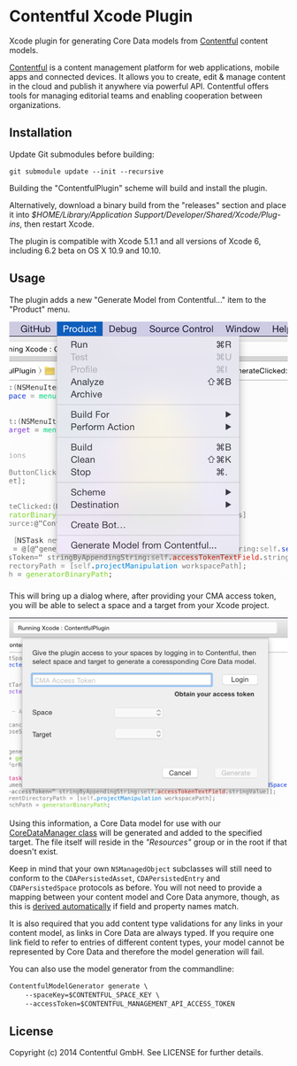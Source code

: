 # Contentful Xcode Plugin

Xcode plugin for generating Core Data models from [Contentful][1] content models.

[Contentful][1] is a content management platform for web applications, mobile apps and connected devices. It allows you to create, edit & manage content in the cloud and publish it anywhere via powerful API. Contentful offers tools for managing editorial teams and enabling cooperation between organizations.

## Installation

Update Git submodules before building:

```
git submodule update --init --recursive
```

Building the "ContentfulPlugin" scheme will build and install the plugin.

Alternatively, download a binary build from the "releases" section and place it into *$HOME/Library/Application Support/Developer/Shared/Xcode/Plug-ins*, then restart Xcode. 

The plugin is compatible with Xcode 5.1.1 and all versions of Xcode 6, including 6.2 beta on OS X 10.9 and 10.10.

## Usage

The plugin adds a new "Generate Model from Contentful..." item to the "Product" menu.

![](Screenshots/menu.png)

This will bring up a dialog where, after providing your CMA access token, you will be able to select a space and a target from your Xcode project. 

![](Screenshots/dialog.png)

Using this information, a Core Data model for use with our [CoreDataManager class][3] will be generated and added to the specified target. The file itself will reside in the *"Resources"* group or in the root if that doesn't exist. 

Keep in mind that your own `NSManagedObject` subclasses will still need to conform to the `CDAPersistedAsset`, `CDAPersistedEntry` and `CDAPersistedSpace` protocols as before. You will not need to provide a mapping between your content model and Core Data anymore, though, as this is [derived automatically][4] if field and property names match.

It is also required that you add content type validations for any links in your content model, as links in Core Data are always typed. If you require one link field to refer to entries of different content types, your model cannot be represented by Core Data and therefore the model generation will fail.

You can also use the model generator from the commandline:

```
ContentfulModelGenerator generate \
	--spaceKey=$CONTENTFUL_SPACE_KEY \
	--accessToken=$CONTENTFUL_MANAGEMENT_API_ACCESS_TOKEN
```

## License

Copyright (c) 2014 Contentful GmbH. See LICENSE for further details.

[1]: https://www.contentful.com/
[3]: https://www.contentful.com/blog/2014/05/09/ios-content-synchronization/
[4]: https://github.com/contentful/contentful.objc/commit/b82c0f2a68095e28d0d127bd9d070b09daf9b9ed
